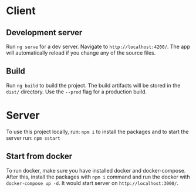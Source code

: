 # Client

## Development server

Run `ng serve` for a dev server. Navigate to `http://localhost:4200/`. The app will automatically reload if you change any of the source files.

## Build

Run `ng build` to build the project. The build artifacts will be stored in the `dist/` directory. Use the `--prod` flag for a production build.


# Server

To use this project locally, 
run: `npm i` to install the packages
and to start the server run: `npm sstart`

## Start from docker

To run docker, make sure you have installed docker and docker-compose.
After this, install the packages with `npm i` command and 
run the docker with `docker-compose up -d`.
It would start server on `http://localhost:3000/`.
